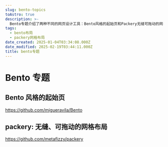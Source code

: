 ```yaml
---
slug: bento-topics
toAstro: true
description: >-
  Bento专题介绍了两种不同的网页设计工具：Bento风格的起始页和Packery无缝可拖动的网格布局。Bento风格的起始页提供了一个简洁的GitHub项目链接，而Packery则是一个用于创建无缝且可拖动网格布局的工具。这些资源为网页设计师提供了创新的设计思路和实用的布局工具。
tags:
  - bento布局
  - packery网格布局
date_created: 2025-01-04T03:34:08.000Z
date_modified: 2025-02-19T03:44:11.000Z
title: bento专题
---
```


# Bento 专题

## Bento 风格的起始页

<https://github.com/migueravila/Bento>  

## packery: 无缝、可拖动的网格布局

<https://github.com/metafizzy/packery>
